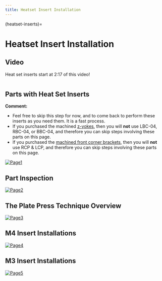 ```yaml
---
title: Heatset Insert Installation
---
```


(heatset-inserts)=
# Heatset Insert Installation

## Video
Heat set inserts start at 2:17 of this video!
```{youtube} TstW4cVs-m8
```

## Parts with Heat Set Inserts

**Comment:**
- Feel free to skip this step for now, and to come back to perform these inserts as you need them. It is a fast process.
- If you purchased the machined [z-yokes](https://mandalaroseworks.com/products/jubilee-machined-yokes), then you will **not** use LBC-04, RBC-04, or BBC-04, and therefore you can skip steps involving these parts on this page.
- If you purchased the [machined front corner brackets](https://mandalaroseworks.com/products/jubilee-front-corner-brackets), then you will **not** use RCP & LCP, and therefore you can skip steps involving these parts on this page.

[![Page1](_static/inserts_0.png)](_static/inserts_0.png)

## Part Inspection
[![Page2](_static/inserts_1.png)](_static/inserts_1.png)

## The Plate Press Technique Overview
[![Page3](_static/inserts_2.png)](_static/inserts_2.png)

## M4 Insert Installations
[![Page4](_static/inserts_3.png)](_static/inserts_3.png)

## M3 Insert Installations
[![Page5](_static/inserts_4.png)](_static/inserts_4.png)

